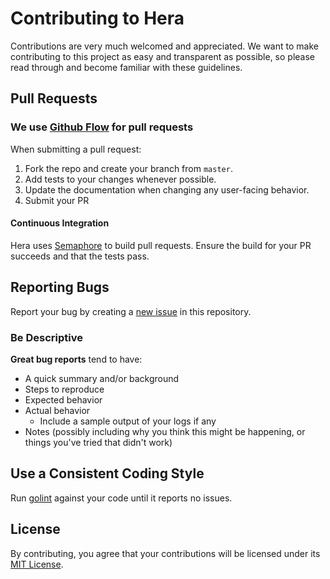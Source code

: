 # Contributing to Hera

Contributions are very much welcomed and appreciated. We want to make contributing to this project as easy and transparent as possible, so please read through and become familiar with these guidelines.

## Pull Requests

### We use [Github Flow](https://guides.github.com/introduction/flow/index.html) for pull requests
When submitting a pull request:

1. Fork the repo and create your branch from `master`.
2. Add tests to your changes whenever possible.
3. Update the documentation when changing any user-facing behavior.
4. Submit your PR

#### Continuous Integration

Hera uses [Semaphore](https://semaphoreci.com/aschaper/hera) to build pull requests. Ensure the build for your PR succeeds and that the tests pass.

## Reporting Bugs

Report your bug by creating a [new issue](https://github.com/aschaper/hera/issues) in this repository.

### Be Descriptive

**Great bug reports** tend to have:

- A quick summary and/or background
- Steps to reproduce
- Expected behavior
- Actual behavior
  * Include a sample output of your logs if any
- Notes (possibly including why you think this might be happening, or things you've tried that didn't work)

## Use a Consistent Coding Style

Run [golint](https://github.com/golang/lint) against your code until it reports no issues.

## License

By contributing, you agree that your contributions will be licensed under its [MIT License](https://github.com/aschaper/hera/blob/master/LICENSE).
